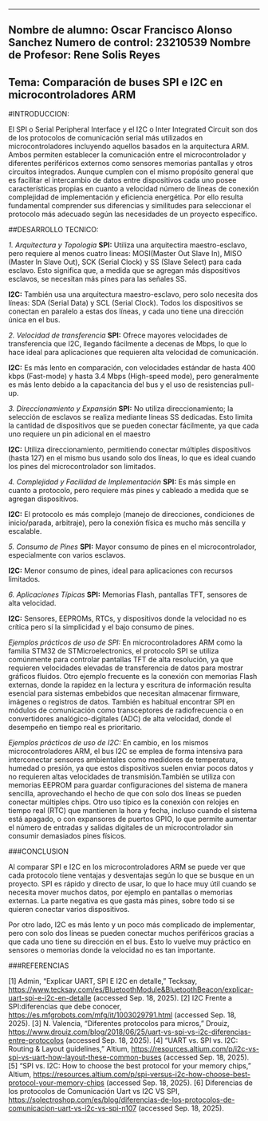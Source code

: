 -------------------------------------------
Nombre de alumno: Oscar Francisco Alonso Sanchez
Numero de control: 23210539
Nombre de Profesor: Rene Solis Reyes
-------------------------------------------
Tema: Comparación de buses SPI e I2C en microcontroladores ARM
-------------------------------------------
#INTRODUCCION: 

El SPI o Serial Peripheral Interface y el I2C o Inter Integrated Circuit son dos de los protocolos de comunicación serial más utilizados en microcontroladores
incluyendo aquellos basados en la arquitectura ARM. Ambos permiten establecer la comunicación entre el microcontrolador y diferentes periféricos externos como 
sensores memorias pantallas y otros circuitos integrados. Aunque cumplen con el mismo propósito general que es facilitar el intercambio de datos entre 
dispositivos cada uno posee características propias en cuanto a velocidad número de líneas de conexión complejidad de implementación y eficiencia energética.
Por ello resulta fundamental comprender sus diferencias y similitudes para seleccionar el protocolo más adecuado según las necesidades de un
proyecto específico.

##DESARROLLO TECNICO:

*1. Arquitectura y Topologia*
   **SPI:** Utiliza una arquitectira maestro-esclavo, pero requiere al menos cuatro lineas: MOSI(Master Out Slave In), MISO (Master In Slave Out), SCK (Serial Clock)
   y SS (Slave Select) para cada esclavo. Esto significa que, a medida que se agregan más dispositivos esclavos, se necesitan más pines para las señales SS.

   **I2C:** También usa una arquitectura maestro-esclavo, pero solo necesita dos líneas: SDA (Serial Data) y SCL (Serial Clock). Todos los dispositivos se conectan
   en paralelo a estas dos líneas, y cada uno tiene una dirección única en el bus.
  
*2. Velocidad de transferencia*
   **SPI:** Ofrece mayores velocidades de transferencia que I2C, llegando fácilmente a decenas de Mbps, lo que lo hace ideal para aplicaciones que requieren alta
   velocidad de comunicación.
   
   **I2C:** Es más lento en comparación, con velocidades estándar de hasta 400 kbps (Fast-mode) y hasta 3.4 Mbps (High-speed mode), pero generalmente es más lento
   debido a la capacitancia del bus y el uso de resistencias pull-up.

*3. Direccionamiento y Expansión*
   **SPI:** No utiliza direccionamiento; la selección de esclavos se realiza mediante líneas SS dedicadas. Esto limita la cantidad de dispositivos que se pueden
   conectar fácilmente, ya que cada uno requiere un pin adicional en el maestro
   
   **I2C:** Utiliza direccionamiento, permitiendo conectar múltiples dispositivos (hasta 127) en el mismo bus usando solo dos líneas, lo que es ideal cuando los 
   pines del microcontrolador son limitados.

*4. Complejidad y Facilidad de Implementación*
   **SPI:** Es más simple en cuanto a protocolo, pero requiere más pines y cableado a medida que se agregan dispositivos.

   **I2C:** El protocolo es más complejo (manejo de direcciones, condiciones de inicio/parada, arbitraje), pero la conexión física es mucho más sencilla y
   escalable.

*5. Consumo de Pines*
  **SPI:** Mayor consumo de pines en el microcontrolador, especialmente con varios esclavos.

   **I2C:** Menor consumo de pines, ideal para aplicaciones con recursos limitados.

*6. Aplicaciones Típicas*
  **SPI:** Memorias Flash, pantallas TFT, sensores de alta velocidad.

  **I2C:** Sensores, EEPROMs, RTCs, y dispositivos donde la velocidad no es crítica pero sí la simplicidad y el bajo consumo de pines.


*Ejemplos prácticos de uso de SPI:*
En microcontroladores ARM como la familia STM32 de STMicroelectronics, el protocolo SPI se utiliza comúnmente para controlar pantallas TFT de alta resolución,
ya que requieren velocidades elevadas de transferencia de datos para mostrar gráficos fluidos. Otro ejemplo frecuente es la conexión con memorias Flash externas,
donde la rapidez en la lectura y escritura de información resulta esencial para sistemas embebidos que necesitan almacenar firmware, imágenes o registros de 
datos. También es habitual encontrar SPI en módulos de comunicación como transceptores de radiofrecuencia o en convertidores analógico-digitales (ADC) de alta
velocidad, donde el desempeño en tiempo real es prioritario.

*Ejemplos prácticos de uso de I2C:*
En cambio, en los mismos microcontroladores ARM, el bus I2C se emplea de forma intensiva para interconectar sensores ambientales como medidores de temperatura,
humedad o presión, ya que estos dispositivos suelen enviar pocos datos y no requieren altas velocidades de transmisión.También se utiliza con memorias EEPROM
para guardar configuraciones del sistema de manera sencilla, aprovechando el hecho de que con solo dos líneas se pueden conectar múltiples chips.
Otro uso típico es la conexión con relojes en tiempo real (RTC) que mantienen la hora y fecha, incluso cuando el sistema está apagado, o con expansores de
puertos GPIO, lo que permite aumentar el número de entradas y salidas digitales de un microcontrolador sin consumir demasiados pines físicos.


###CONCLUSION

Al comparar SPI e I2C en los microcontroladores ARM se puede ver que cada protocolo tiene ventajas y desventajas según lo que se busque en un proyecto.
SPI es rápido y directo de usar, lo que lo hace muy útil cuando se necesita mover muchos datos, por ejemplo en pantallas o memorias externas.
La parte negativa es que gasta más pines, sobre todo si se quieren conectar varios dispositivos.

Por otro lado, I2C es más lento y un poco más complicado de implementar, pero con solo dos líneas se pueden conectar muchos periféricos gracias a que cada
uno tiene su dirección en el bus. Esto lo vuelve muy práctico en sensores o memorias donde la velocidad no es tan importante.


###REFERENCIAS

[1] Admin, “Explicar UART, SPI E I2C en detalle,” Tecksay, https://www.tecksay.com/es/BluetoothModule&BluetoothBeacon/explicar-uart-spi-e-i2c-en-detalle (accessed Sep. 18, 2025). 
[2] I2C Frente a SPI:diferencias que debe conocer, https://es.mfgrobots.com/mfg/it/1003029791.html (accessed Sep. 18, 2025). 
[3] N. Valencia, “Diferentes protocolos para micros,” Drouiz, https://www.drouiz.com/blog/2018/06/25/uart-vs-spi-vs-i2c-diferencias-entre-protocolos (accessed Sep. 18, 2025). 
[4] “UART vs. SPI vs. I2C: Routing & Layout guidelines,” Altium, https://resources.altium.com/p/i2c-vs-spi-vs-uart-how-layout-these-common-buses (accessed Sep. 18, 2025). 
[5] “SPI vs. I2C: How to choose the best protocol for your memory chips,” Altium, https://resources.altium.com/p/spi-versus-i2c-how-choose-best-protocol-your-memory-chips (accessed Sep. 18, 2025). 
[6] Diferencias de los protocolos de Comunicación Uart vs I2C VS SPI, https://solectroshop.com/es/blog/diferencias-de-los-protocolos-de-comunicacion-uart-vs-i2c-vs-spi-n107 (accessed Sep. 18, 2025). 





   






   
   
   

